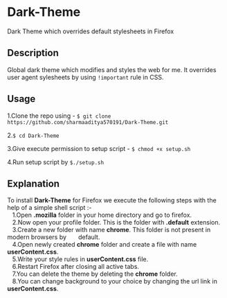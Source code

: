 # Dark-Theme

Dark Theme which overrides default stylesheets in Firefox

## Description
Global dark theme which modifies and styles the web for me. It overrides user agent sylesheets by using `!important` rule in CSS.

## Usage
1.Clone the repo using - ```$ git clone https://github.com/sharmaaditya570191/Dark-Theme.git```

2.```$ cd Dark-Theme```

3.Give execute permission to setup script - ```$ chmod +x setup.sh```

4.Run setup script by ```$./setup.sh```

## Explanation
To install **Dark-Theme** for Firefox we execute the following steps with the help of a simple shell script :-  
&nbsp;&nbsp;&nbsp;1.Open **.mozilla** folder in your home directory and go to firefox.  
&nbsp;&nbsp;&nbsp;2.Now open your profile folder. This is the folder with **.default** extension.  
&nbsp;&nbsp;&nbsp;3.Create a new folder with name **chrome**. This folder is not present in modern browsers by &nbsp;&nbsp;&nbsp;&nbsp;&nbsp;&nbsp;default.  
&nbsp;&nbsp;&nbsp;4.Open newly created **chrome** folder and create a file with name **userContent.css**.  
&nbsp;&nbsp;&nbsp;5.Write your style rules in **userContent.css** file.  
&nbsp;&nbsp;&nbsp;6.Restart Firefox after closing all active tabs.  
&nbsp;&nbsp;&nbsp;7.You can delete the theme by deleting the **chrome** folder.  
&nbsp;&nbsp;&nbsp;8.You can change background to your choice by changing the url link in **userContent.css**.